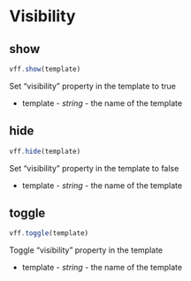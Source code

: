 # Visibility

## show
```javascript
vff.show(template)
```
Set “visibility” property in the template to true

* template - _string_ - the name of the template

## hide
```javascript
vff.hide(template)
```
Set “visibility” property in the template to false

* template - _string_ - the name of the template

## toggle
```javascript
vff.toggle(template)
```
Toggle “visibility” property in the template

* template - _string_ - the name of the template
